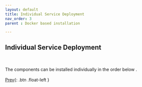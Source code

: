 ```yaml
---
layout: default
title: Individual Service Deployment
nav_order: 3
parent : Docker based installation

---
```


## Individual Service Deployment
\
\
The components can be installed individually in the order below .   
\
 [Prev](/Docker%20Based/DockerFull.html){: .btn .float-left }

